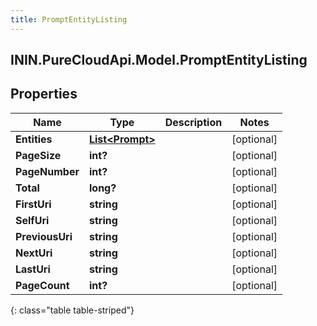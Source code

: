 ```yaml
---
title: PromptEntityListing
---
```

## ININ.PureCloudApi.Model.PromptEntityListing

## Properties

|Name | Type | Description | Notes|
|------------ | ------------- | ------------- | -------------|
| **Entities** | [**List&lt;Prompt&gt;**](Prompt.html) |  | [optional] |
| **PageSize** | **int?** |  | [optional] |
| **PageNumber** | **int?** |  | [optional] |
| **Total** | **long?** |  | [optional] |
| **FirstUri** | **string** |  | [optional] |
| **SelfUri** | **string** |  | [optional] |
| **PreviousUri** | **string** |  | [optional] |
| **NextUri** | **string** |  | [optional] |
| **LastUri** | **string** |  | [optional] |
| **PageCount** | **int?** |  | [optional] |
{: class="table table-striped"}


